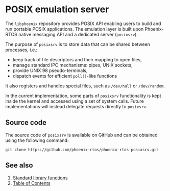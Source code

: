 # POSIX emulation server

The `libphoenix` repository provides POSIX API enabling users to build and run portable POSIX applications. The
emulation layer is built upon Phoenix-RTOS native messaging API and a dedicated server (`posixsrv`).

The purpose of `posixsrv` is to store data that can be shared between processes, i.e.:

- keep track of file descriptors and their mapping to open files,
- manage standard IPC mechanisms: pipes, UNIX sockets,
- provide UNIX 98 pseudo-terminals,
- dispatch events for efficient `poll()`-like functions

It also registers and handles special files, such as `/dev/null` or `/dev/random`.

In the current implementation, some parts of `posixsrv` functionality is kept inside the kernel and accessed using a set
of system calls. Future implementations will instead delegate requests directly to `posixsrv`.

## Source code

The source code of `posixsrv` is available on GitHub and can be obtained using the following command:

```console
git clone https://github.com/phoenix-rtos/phoenix-rtos-posixsrv.git
```

## See also

1. [Standard library functions](functions/index.md)
2. [Table of Contents](../index.md)
